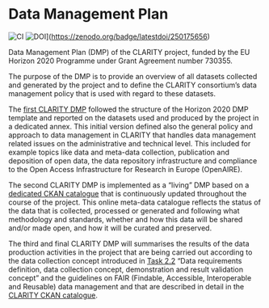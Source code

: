 # Data Management Plan

![CI](https://github.com/clarity-h2020/data-management-plan/workflows/CI/badge.svg) ![DOI](https://zenodo.org/badge/250175656.svg)](https://zenodo.org/badge/latestdoi/250175656)



Data Management Plan (DMP) of the CLARITY project, funded by the EU Horizon 2020 Programme under Grant Agreement number 730355. 

The purpose of the DMP is to provide an overview of all datasets collected and generated by the project and to define the CLARITY consortium’s data management policy that is used with regard to these datasets. 

The [first CLARITY DMP](https://doi.org/10.5281/zenodo.1491532) followed the structure of the Horizon 2020 DMP template and reported on the datasets used and produced by the project in a dedicated annex. This initial version defined also the general policy and approach to data management in CLARITY that handles data management related issues on the administrative and technical level. This included for example topics like data and meta-data collection, publication and deposition of open data, the data repository infrastructure and compliance to the Open Access Infrastructure for Research in Europe (OpenAIRE).

The second CLARITY DMP is implemented as a “living” DMP based on a [dedicated CKAN catalogue](https://ckan.myclimateservice.eu/) that is continuously updated throughout the course of the project. This online meta-data catalogue reflects the status of the data that is collected, processed or generated and following what methodology and standards, whether and how this data will be shared and/or made open, and how it will be curated and preserved. 

The third and final CLARITY DMP will summarises the results of the data production activities in the project that are being carried out according to the data collection concept introduced in [Task 2.2](https://github.com/orgs/clarity-h2020/projects/4) “Data requirements definition, data collection concept, demonstration and result validation concept” and the guidelines on FAIR (Findable, Accessible, Interoperable and Reusable) data management and that are described in detail in the [CLARITY CKAN catalogue](https://ckan.myclimateservice.eu/).

